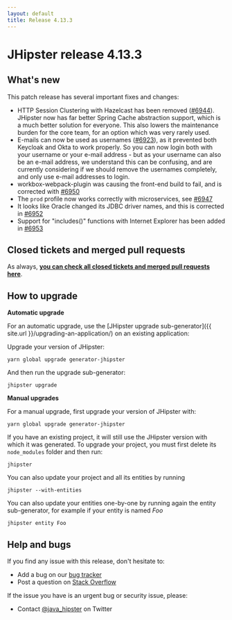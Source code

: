 ```yaml
---
layout: default
title: Release 4.13.3
---
```


JHipster release 4.13.3
==================

What's new
----------

This patch release has several important fixes and changes:

- HTTP Session Clustering with Hazelcast has been removed ([#6944](https://github.com/jhipster/generator-jhipster/pull/6944)). JHipster now has far better Spring Cache abstraction support, which is a much better solution for everyone. This also lowers the maintenance burden for the core team, for an option which was very rarely used.
- E-mails can now be used as usernames ([#6923](https://github.com/jhipster/generator-jhipster/issues/6923)), as it prevented both Keycloak and Okta to work properly. So you can now login both with your username or your e-mail address - but as your username can also be an e-mail address, we understand this can be confusing, and are currently considering if we should remove the usernames completely, and only use e-mail addresses to login.
- workbox-webpack-plugin was causing the front-end build to fail, and is corrected with [#6950](https://github.com/jhipster/generator-jhipster/pull/6950)
- The `prod` profile now works correctly with microservices, see [#6947](https://github.com/jhipster/generator-jhipster/issues/6947)
- It looks like Oracle changed its JDBC driver names, and this is corrected in [#6952](https://github.com/jhipster/generator-jhipster/issues/6952)
- Support for "includes()" functions with Internet Explorer has been added in [#6953](https://github.com/jhipster/generator-jhipster/issues/6953)

Closed tickets and merged pull requests
------------
As always, __[you can check all closed tickets and merged pull requests here](https://github.com/jhipster/generator-jhipster/issues?q=milestone%3A4.13.3+is%3Aclosed)__.

How to upgrade
------------

**Automatic upgrade**

For an automatic upgrade, use the [JHipster upgrade sub-generator]({{ site.url }}/upgrading-an-application/) on an existing application:

Upgrade your version of JHipster:

```
yarn global upgrade generator-jhipster
```

And then run the upgrade sub-generator:

```
jhipster upgrade
```

**Manual upgrades**

For a manual upgrade, first upgrade your version of JHipster with:

```
yarn global upgrade generator-jhipster
```

If you have an existing project, it will still use the JHipster version with which it was generated.
To upgrade your project, you must first delete its `node_modules` folder and then run:

```
jhipster
```

You can also update your project and all its entities by running

```
jhipster --with-entities
```

You can also update your entities one-by-one by running again the entity sub-generator, for example if your entity is named _Foo_

```
jhipster entity Foo
```

Help and bugs
--------------

If you find any issue with this release, don't hesitate to:

- Add a bug on our [bug tracker](https://github.com/jhipster/generator-jhipster/issues?state=open)
- Post a question on [Stack Overflow](http://stackoverflow.com/tags/jhipster/info)

If the issue you have is an urgent bug or security issue, please:

- Contact [@java_hipster](https://twitter.com/java_hipster) on Twitter
